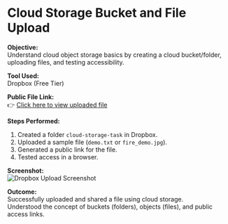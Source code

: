 # Cloud Storage Bucket and File Upload

**Objective:**  
Understand cloud object storage basics by creating a cloud bucket/folder, uploading files, and testing accessibility.

**Tool Used:**  
Dropbox (Free Tier)

**Public File Link:**  
👉 [Click here to view uploaded file](https://www.dropbox.com/scl/fo/o2iqudbinaeci239hlxys/APsSmwIlzOBlFrzhS6fG360?rlkey=ruwda03aq8i8ojvlg9dr7q23w&st=jc68qpzh&dl=0)

**Steps Performed:**
1. Created a folder `cloud-storage-task` in Dropbox.
2. Uploaded a sample file (`demo.txt` or `fire_demo.jpg`).
3. Generated a public link for the file.
4. Tested access in a browser.

**Screenshot:**  
![Dropbox Upload Screenshot](screenshots/dropbox_file_uploaded.png)


**Outcome:**  
Successfully uploaded and shared a file using cloud storage.  
Understood the concept of buckets (folders), objects (files), and public access links.
